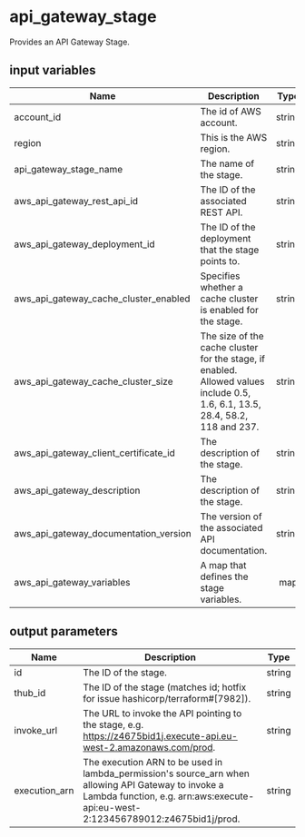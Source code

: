 # api_gateway_stage

Provides an API Gateway Stage.

## input variables

| Name | Description | Type | Default | Required |
|------|-------------|:----:|:-----:|:-----:|
|account_id|The id of AWS account.|string||Yes|
|region|This is the AWS region.|string|us-east-1|Yes|
|api_gateway_stage_name|The name of the stage.|string||Yes|
|aws_api_gateway_rest_api_id|The ID of the associated REST API.|string||Yes|
|aws_api_gateway_deployment_id|The ID of the deployment that the stage points to.|string||Yes|
|aws_api_gateway_cache_cluster_enabled|Specifies whether a cache cluster is enabled for the stage.|string||No|
|aws_api_gateway_cache_cluster_size|The size of the cache cluster for the stage, if enabled. Allowed values include 0.5, 1.6, 6.1, 13.5, 28.4, 58.2, 118 and 237.|string|0.5|No|
|aws_api_gateway_client_certificate_id|The description of the stage.|string|null|No|
|aws_api_gateway_description|The description of the stage.|string|Managed by TerraHub|No|
|aws_api_gateway_documentation_version|The version of the associated API documentation.|string|1|No|
|aws_api_gateway_variables|A map that defines the stage variables.|map||No|


## output parameters

| Name | Description | Type |
|------|-------------|:----:|
|id|The ID of the stage.|string|
|thub_id|The ID of the stage (matches id; hotfix for issue hashicorp/terraform#[7982]).|string|
|invoke_url|The URL to invoke the API pointing to the stage, e.g. https://z4675bid1j.execute-api.eu-west-2.amazonaws.com/prod.|string|
|execution_arn|The execution ARN to be used in lambda_permission's source_arn when allowing API Gateway to invoke a Lambda function, e.g. arn:aws:execute-api:eu-west-2:123456789012:z4675bid1j/prod.|string|
